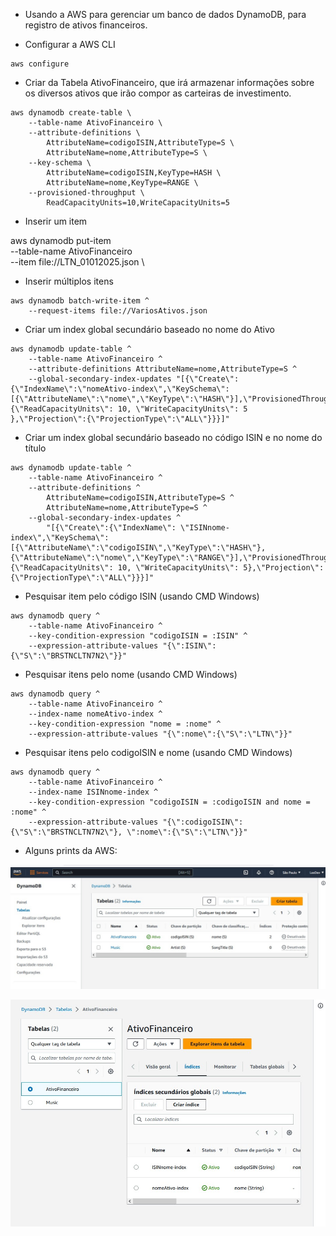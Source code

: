 - Usando a AWS para gerenciar um banco de dados 
DynamoDB, para registro de ativos financeiros.


- Configurar a AWS CLI

```
aws configure

```


- Criar da Tabela AtivoFinanceiro, que irá armazenar
informações sobre os diversos ativos que irão compor
as carteiras de investimento.

```
aws dynamodb create-table \
    --table-name AtivoFinanceiro \
    --attribute-definitions \
        AttributeName=codigoISIN,AttributeType=S \
        AttributeName=nome,AttributeType=S \
    --key-schema \
        AttributeName=codigoISIN,KeyType=HASH \
        AttributeName=nome,KeyType=RANGE \
    --provisioned-throughput \
        ReadCapacityUnits=10,WriteCapacityUnits=5
```

- Inserir um item

aws dynamodb put-item \
--table-name AtivoFinanceiro \
--item file://LTN_01012025.json \

- Inserir múltiplos itens

```
aws dynamodb batch-write-item ^
    --request-items file://VariosAtivos.json
```

- Criar um index global secundário baseado no nome do Ativo

```
aws dynamodb update-table ^
    --table-name AtivoFinanceiro ^
    --attribute-definitions AttributeName=nome,AttributeType=S ^
    --global-secondary-index-updates "[{\"Create\":{\"IndexName\":\"nomeAtivo-index\",\"KeySchema\":[{\"AttributeName\":\"nome\",\"KeyType\":\"HASH\"}],\"ProvisionedThroughput\": {\"ReadCapacityUnits\": 10, \"WriteCapacityUnits\": 5      },\"Projection\":{\"ProjectionType\":\"ALL\"}}}]"
```
- Criar um index global secundário baseado no código ISIN e no nome do título

```
aws dynamodb update-table ^
    --table-name AtivoFinanceiro ^
    --attribute-definitions ^
        AttributeName=codigoISIN,AttributeType=S ^
        AttributeName=nome,AttributeType=S ^
    --global-secondary-index-updates ^
        "[{\"Create\":{\"IndexName\": \"ISINnome-index\",\"KeySchema\":[{\"AttributeName\":\"codigoISIN\",\"KeyType\":\"HASH\"}, {\"AttributeName\":\"nome\",\"KeyType\":\"RANGE\"}],\"ProvisionedThroughput\": {\"ReadCapacityUnits\": 10, \"WriteCapacityUnits\": 5},\"Projection\":{\"ProjectionType\":\"ALL\"}}}]"
```

- Pesquisar item pelo código ISIN (usando CMD Windows)
```
aws dynamodb query ^
    --table-name AtivoFinanceiro ^
    --key-condition-expression "codigoISIN = :ISIN" ^
    --expression-attribute-values "{\":ISIN\": {\"S\":\"BRSTNCLTN7N2\"}}"
```

- Pesquisar itens pelo nome (usando CMD Windows)
```
aws dynamodb query ^
    --table-name AtivoFinanceiro ^
    --index-name nomeAtivo-index ^
    --key-condition-expression "nome = :nome" ^
    --expression-attribute-values "{\":nome\":{\"S\":\"LTN\"}}"
```

- Pesquisar itens pelo codigoISIN e nome (usando CMD Windows)
```
aws dynamodb query ^
    --table-name AtivoFinanceiro ^
    --index-name ISINnome-index ^
    --key-condition-expression "codigoISIN = :codigoISIN and nome = :nome" ^
    --expression-attribute-values "{\":codigoISIN\":{\"S\":\"BRSTNCLTN7N2\"}, \":nome\":{\"S\":\"LTN\"}}"
```
- Alguns prints da AWS:

![DynamoDB1.jpg](prints%2FDynamoDB1.jpg)

![DynamoDB2.jpg](prints%2FDynamoDB2.jpg)